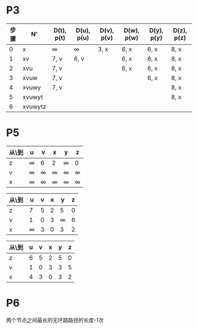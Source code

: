 # P3



| 步骤 | N'      | D(t), p(t) | D(u), p(u) | D(v), p(v) | D(w), p(w) | D(y), p(y) | D(z), p(z) |
| ---- | ------- | ---------- | ---------- | ---------- | ---------- | ---------- | ---------- |
| 0    | x       | ∞          | ∞          | 3, x       | 6, x       | 6, x       | 8, x       |
| 1    | xv      | 7, v       | 6, v       |            | 6, x       | 6, x       | 8, x       |
| 2    | xvu     | 7, v       |            |            | 6, x       | 6, x       | 8, x       |
| 3    | xvuw    | 7, v       |            |            |            | 6, x       | 8, x       |
| 4    | xvuwy   | 7, v       |            |            |            |            | 8, x       |
| 5    | xvuwyt  |            |            |            |            |            | 8, x       |
| 6    | xvuwytz |            |            |            |            |            |            |

# P5

| 从\到 | u    | v    | x    | y    | z    |
| ----- | ---- | ---- | ---- | ---- | ---- |
| z     | ∞    | 6    | 2    | ∞    | 0    |
| v     | ∞    | ∞    | ∞    | ∞    | ∞    |
| x     | ∞    | ∞    | ∞    | ∞    | ∞    |



| 从\到 | u    | v    | x    | y    | z    |
| ----- | ---- | ---- | ---- | ---- | ---- |
| z     | 7    | 5    | 2    | 5    | 0    |
| v     | 1    | 0    | 3    | ∞    | 6    |
| x     | ∞    | 3    | 0    | 3    | 2    |



| 从\到 | u    | v    | x    | y    | z    |
| ----- | ---- | ---- | ---- | ---- | ---- |
| z     | 6    | 5    | 2    | 5    | 0    |
| v     | 1    | 0    | 3    | 3    | 5    |
| x     | 4    | 3    | 0    | 3    | 2    |

# P6

两个节点之间最长的无环路路径的长度-1次

